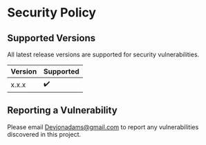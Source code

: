 # Security Policy

## Supported Versions

All latest release versions are supported for security vulnerabilities.

| Version | Supported          |
| ------- | ------------------ |
| x.x.x   | ✔️ |


## Reporting a Vulnerability

Please email Devjonadams@gmail.com to report any vulnerabilities discovered in this project. 
